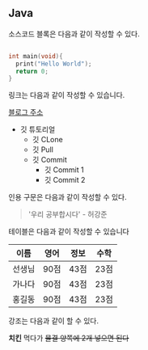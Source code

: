 ## Java 

소스코드 블록은 다음과 같이 작성할 수 있다.

```c

int main(void){
  print("Hello World");
  return 0;
}

```


링크는 다음과 같이 작성할 수 있습니다.

[블로그 주소](www.naver.com)


* 깃 튜토리얼 
  * 깃 CLone
  * 깃 Pull
  * 깃 Commit
    * 깃 Commit 1
    * 깃 Commit 2
    
   
인용 구문은 다음과 같이 작성할 수 있다.

> '우리 공부합시다' - 허강준


테이블은 다음과 같이 작성할 수 있습니다

이름|영어|정보|수학
---|---|---|---
선생님|90점|43점|23점
가나다|90점|43점|23점
홍길동|90점|43점|23점


강조는 다음과 같이 할 수 있다.

**치킨** 먹다가  ~~물결 양쪽에 2개 넣으면 된다~~
